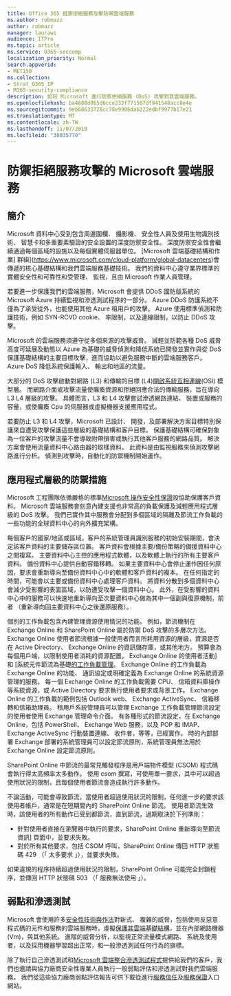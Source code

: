 ```yaml
---
title: Office 365 抵禦拒絕服務攻擊防禦雲端服務
ms.author: robmazz
author: robmazz
manager: laurawi
audience: ITPro
ms.topic: article
ms.service: O365-seccomp
localization_priority: Normal
search.appverid:
- MET150
ms.collection:
- Strat_O365_IP
- M365-security-compliance
description: 如何 Microsoft 進行防禦拒絕服務 (DoS) 攻擊對其雲端服務。
ms.openlocfilehash: ba4688d965d6cce232f771507df941540acc8e4e
ms.sourcegitcommit: 9eb68633728cc78e9906dab222edbf9977b17e21
ms.translationtype: MT
ms.contentlocale: zh-TW
ms.lasthandoff: 11/07/2019
ms.locfileid: "38035770"
---
```

# <a name="defending-microsoft-cloud-services-against-denial-of-service-attacks"></a>防禦拒絕服務攻擊的 Microsoft 雲端服務

## <a name="introduction"></a>簡介
Microsoft 資料中心受到包含周邊圍欄、 攝影機、 安全性人員及使用生物識別技術、 智慧卡和多重要素驗證的安全設置的深度防禦安全性。 深度防禦安全性會繼續通過每個區域的設施以及每個實體伺服器單位。 [Microsoft 雲端基礎結構和作業] 群組](https://www.microsoft.com/cloud-platform/global-datacenters)會傳遞的核心基礎結構和我們雲端服務基礎技術。 我們的資料中心遵守業界標準的實體安全性和可靠性和受管理、 監視，且由 Microsoft 作業人員管理。

若要進一步保護我們的雲端服務，Microsoft 會提供 DDoS 國防版系統的 Microsoft Azure 持續監視和滲透測試程序的一部分。 Azure DDoS 防護系統不僅為了承受從外，也能使用其他 Azure 租用戶的攻擊。 Azure 使用標準偵測和防護技術，例如 SYN-RCVD cookie、 率限制，以及連線限制，以防止 DDoS 攻擊。

Microsoft 的雲端服務須遵守從多個來源的攻擊威脅。 減輕並防範各種 DoS 威脅高度可延展及動態以 Azure 為基礎的威脅偵測和降低系統已開發並實作與從 DoS 保護基礎結構的主要目標攻擊，進而協助以避免服務中斷的雲端服務客戶。 Azure DoS 降低系統保護輸入、 輸出和地區的流量。

大部分的 DoS 攻擊啟動對網路 (L3) 和傳輸的目標 (L4)[開啟系統互相連線](https://docs.microsoft.com/windows-hardware/drivers/network/windows-network-architecture-and-the-osi-model)(OSI) 模型層。 而網路介面或攻擊流量使癱瘓資源和拒絕回應合法的傳輸服務，旨在導向 L3 L4 層級的攻擊。 具體而言，L3 和 L4 攻擊嘗試滲透網路連結、 裝置或服務的容量，或使癱瘓 Cpu 的伺服器或虛擬機器支援應用程式。

若要防止 L3 和 L4 攻擊，Microsoft 已設計、 開發，及部署解決方案目標特別保護來自遭受攻擊保護這些層級的基礎結構和客戶目標。 保護基礎結構可確保對象為一位客戶的攻擊流量不會導致附帶損害或執行其他客戶服務的網路品質。 解決方案會使用流量資料中心路由器的取樣資料。 此資料是由監視服務來偵測攻擊網路進行分析。 偵測到攻擊時，自動化的防禦機制開始運作。

## <a name="application-level-defenses"></a>應用程式層級的防禦措施
Microsoft 工程團隊依循嚴格的標準[Microsoft 操作安全性保證](https://www.microsoft.com/SDL/OperationalSecurityAssurance)設協助保護客戶資料。 Microsoft 雲端服務會刻意內建支援也非常高的負載保護及減輕應用程式層級的 DoS 攻擊。 我們已實作其中服務會分配到多個區域的隔離及節流工作負載的一些功能的全球資料中心的向外擴充架構。

每個客戶的國家/地區或區域，客戶的系統管理員識別服務的初始安裝期間，會決定該客戶資料的主要儲存區位置。 客戶資料會根據主要/備份策略的備援資料中心之間複寫。 主要資料中心主控的應用程式軟體，以及軟體上執行的所有主要客戶資料。 備份資料中心提供自動容錯移轉。 如果主要資料中心會停止運作因任何原因，要求會重新導向至備份資料中心中的軟體和客戶資料的複本。 在任何指定的時間，可能會以主要或備份資料中心處理客戶資料。 將資料分散到多個資料中心會減少受影響的表面區域，以防遭受攻擊一個資料中心。 此外，在受影響的資料中心中的服務可以快速地重新導向至次要資料中心做為其中一個副與復原機制，前者 （重新導向回主要資料中心之後還原服務）。

個別的工作負載包含內建管理資源使用情況的功能。 例如，節流機制在 Exchange Online 和 SharePoint Online 屬於防禦 DoS 攻擊的多層次方法。 Exchange Online 使用者節流根據一般使用者而言所耗用資源的層級，資源是否在 Active Directory、 Exchange Online 的資訊儲存庫，或其他地方。 預算會為每個用戶端，以限制使用者消耗的資源配置。 Exchange Online 的使用者活動] 和 [系統元件節流為基礎[的工作負載管理](https://technet.microsoft.com/library/jj150503(v=exchg.150).aspx)。 Exchange Online 的工作負載為 Exchange Online 的功能、 通訊協定或明確定義為 Exchange Online 的系統資源管理的服務。 每一個 Exchange Online 的工作負載需要 CPU、 信箱資料庫操作等系統資源，或 Active Directory 要求執行使用者要求或背景工作。 Exchange Online 的工作負載的範例包括 Outlook web、 Exchange ActiveSync、 信箱移轉和信箱助理員。 租用戶系統管理員可以管理 Exchange 工作負載管理節流設定的使用者使用 Exchange 管理命令介面。 有各種形式的節流設定，在 Exchange Online，包括 PowerShell、 Exchange Web 服務，以及 POP 和 IMAP、 Exchange ActiveSync 行動裝置連線、 收件者，等等，已經實作。 時的內部部署 Exchange 部署的系統管理員可以設定節流原則，系統管理員無法用於 Exchange Online 設定節流原則。

SharePoint Online 中節流的最常見觸發程序是用戶端物件模型 (CSOM) 程式碼會執行得太高頻率太多動作。 使用 csom 撰寫，可使用單一要求，其中可以超過使用狀況的限制，且每個使用者節流會造成執行許多動作。

不論活動，可能會導致節流，當使用者超過使用狀況的限制，任何進一步的要求該使用者帳戶，通常是在短期間內的 SharePoint Online 節流。 使用者節流生效時，該使用者的所有動作已受到都節流，直到節流，過期取決於下列準則：
- 針對使用者直接在瀏覽器中執行的要求，SharePoint Online 重新導向至節流資訊] 頁面中，並要求失敗。
- 對於所有其他要求，包括 CSOM 呼叫，SharePoint Online 傳回 HTTP 狀態碼 429 （「 太多要求 」），並要求失敗。

如果違規的程序持續超過使用狀況的限制，SharePoint Online 可能完全封鎖程序，並傳回 HTTP 狀態碼 503 （「 服務無法使用 」）。

## <a name="vulnerability-and-penetration-testing"></a>弱點和滲透測試
Microsoft 會使用許多[安全性技術與作法](https://www.microsoft.com/trustcenter/security/threatmanagement)對新式、 複雜的威脅，包括使用反惡意程式碼的元件和服務的雲端服務時，虛擬[保護其雲端基礎結構](https://blogs.technet.microsoft.com/hybridcloud/2015/05/05/protecting-your-datacenter-and-cloud-from-emerging-threats/)，並在內部網路機器 (Vm)，與其他系統。 進階的威脅分析，以監視正常流量模式網路、 系統及使用者，以及採用機器學習超出正常，和一般滲透測試任何行為的旗標。

除了執行自己滲透測試和[Microsoft 雲端整合滲透測試程式](https://technet.microsoft.com/mt784683)提供給我們的客戶，我們也邀請與協力廠商安全性專業人員執行一般弱點評估和滲透測試對我們雲端服務。 我們從這些協力廠商弱點評估報告可供下載從進行[服務信任](https://aka.ms/STP)及[服務保證](https://aka.ms/ServiceAssurance)入口網站。

